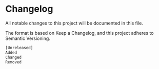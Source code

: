 # Changelog

All notable changes to this project will be documented in this file.

The format is based on Keep a Changelog, and this project adheres to Semantic Versioning.
```bash
[Unreleased]
Added
Changed
Removed
```
